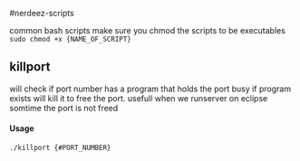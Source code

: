 #nerdeez-scripts


common bash scripts
make sure you chmod the scripts to be executables
```sudo chmod +x {NAME_OF_SCRIPT}```

## killport

will check if port number has a program that holds the port busy
if program exists will kill it to free the port.
usefull when we runserver on eclipse somtime the port is not freed

#### Usage

```./killport {#PORT_NUMBER}```

